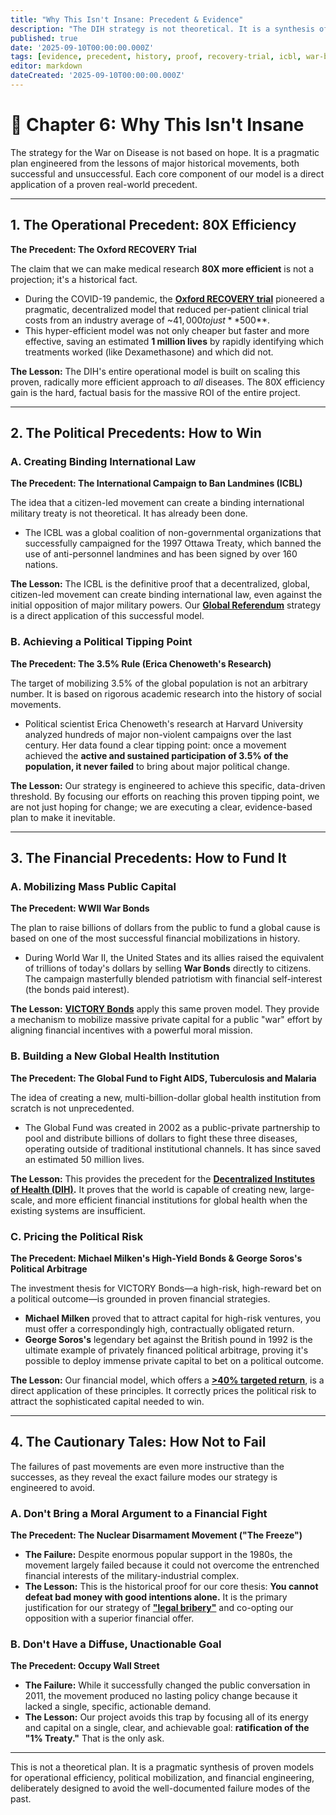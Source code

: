 ```yaml
---
title: "Why This Isn't Insane: Precedent & Evidence"
description: "The DIH strategy is not theoretical. It is a synthesis of proven historical models, from the financial engineering of WWII War Bonds to the citizen-led victory of the International Campaign to Ban Landmines."
published: true
date: '2025-09-10T00:00:00.000Z'
tags: [evidence, precedent, history, proof, recovery-trial, icbl, war-bonds, 3-5-rule]
editor: markdown
dateCreated: '2025-09-10T00:00:00.000Z'
---
```


# 📖 Chapter 6: Why This Isn't Insane

The strategy for the War on Disease is not based on hope. It is a pragmatic plan engineered from the lessons of major historical movements, both successful and unsuccessful. Each core component of our model is a direct application of a proven real-world precedent.

---

## 1. The Operational Precedent: 80X Efficiency
**The Precedent: The Oxford RECOVERY Trial**

The claim that we can make medical research **80X more efficient** is not a projection; it's a historical fact.

-   During the COVID-19 pandemic, the **[Oxford RECOVERY trial](./reference/recovery-trial.md)** pioneered a pragmatic, decentralized model that reduced per-patient clinical trial costs from an industry average of ~$41,000 to just **$500**.
-   This hyper-efficient model was not only cheaper but faster and more effective, saving an estimated **1 million lives** by rapidly identifying which treatments worked (like Dexamethasone) and which did not.

**The Lesson:** The DIH's entire operational model is built on scaling this proven, radically more efficient approach to *all* diseases. The 80X efficiency gain is the hard, factual basis for the massive ROI of the entire project.

---

## 2. The Political Precedents: How to Win

### A. Creating Binding International Law
**The Precedent: The International Campaign to Ban Landmines (ICBL)**

The idea that a citizen-led movement can create a binding international military treaty is not theoretical. It has already been done.

-   The ICBL was a global coalition of non-governmental organizations that successfully campaigned for the 1997 Ottawa Treaty, which banned the use of anti-personnel landmines and has been signed by over 160 nations.

**The Lesson:** The ICBL is the definitive proof that a decentralized, global, citizen-led movement can create binding international law, even against the initial opposition of major military powers. Our **[Global Referendum](./strategy.md)** strategy is a direct application of this successful model.

### B. Achieving a Political Tipping Point
**The Precedent: The 3.5% Rule (Erica Chenoweth's Research)**

The target of mobilizing 3.5% of the global population is not an arbitrary number. It is based on rigorous academic research into the history of social movements.

-   Political scientist Erica Chenoweth's research at Harvard University analyzed hundreds of major non-violent campaigns over the last century. Her data found a clear tipping point: once a movement achieved the **active and sustained participation of 3.5% of the population, it never failed** to bring about major political change.

**The Lesson:** Our strategy is engineered to achieve this specific, data-driven threshold. By focusing our efforts on reaching this proven tipping point, we are not just hoping for change; we are executing a clear, evidence-based plan to make it inevitable.

---

## 3. The Financial Precedents: How to Fund It

### A. Mobilizing Mass Public Capital
**The Precedent: WWII War Bonds**

The plan to raise billions of dollars from the public to fund a global cause is based on one of the most successful financial mobilizations in history.

-   During World War II, the United States and its allies raised the equivalent of trillions of today's dollars by selling **War Bonds** directly to citizens. The campaign masterfully blended patriotism with financial self-interest (the bonds paid interest).

**The Lesson:** **[VICTORY Bonds](./economics.md)** apply this same proven model. They provide a mechanism to mobilize massive private capital for a public "war" effort by aligning financial incentives with a powerful moral mission.

### B. Building a New Global Health Institution
**The Precedent: The Global Fund to Fight AIDS, Tuberculosis and Malaria**

The idea of creating a new, multi-billion-dollar global health institution from scratch is not unprecedented.

-   The Global Fund was created in 2002 as a public-private partnership to pool and distribute billions of dollars to fight these three diseases, operating outside of traditional institutional channels. It has since saved an estimated 50 million lives.

**The Lesson:** This provides the precedent for the **[Decentralized Institutes of Health (DIH)](./strategy/dih-model.md).** It proves that the world is capable of creating new, large-scale, and more efficient financial institutions for global health when the existing systems are insufficient.

### C. Pricing the Political Risk
**The Precedent: Michael Milken's High-Yield Bonds & George Soros's Political Arbitrage**

The investment thesis for VICTORY Bonds—a high-risk, high-reward bet on a political outcome—is grounded in proven financial strategies.

-   **Michael Milken** proved that to attract capital for high-risk ventures, you must offer a correspondingly high, contractually obligated return.
-   **George Soros's** legendary bet against the British pound in 1992 is the ultimate example of privately financed political arbitrage, proving it's possible to deploy immense private capital to bet on a political outcome.

**The Lesson:** Our financial model, which offers a **[>40% targeted return](./economics/investment-thesis.md)**, is a direct application of these principles. It correctly prices the political risk to attract the sophisticated capital needed to win.

---

## 4. The Cautionary Tales: How Not to Fail

The failures of past movements are even more instructive than the successes, as they reveal the exact failure modes our strategy is engineered to avoid.

### A. Don't Bring a Moral Argument to a Financial Fight
**The Precedent: The Nuclear Disarmament Movement ("The Freeze")**

-   **The Failure:** Despite enormous popular support in the 1980s, the movement largely failed because it could not overcome the entrenched financial interests of the military-industrial complex.
-   **The Lesson:** This is the historical proof for our core thesis: **You cannot defeat bad money with good intentions alone.** It is the primary justification for our strategy of **["legal bribery"](./strategy.md)** and co-opting our opposition with a superior financial offer.

### B. Don't Have a Diffuse, Unactionable Goal
**The Precedent: Occupy Wall Street**

-   **The Failure:** While it successfully changed the public conversation in 2011, the movement produced no lasting policy change because it lacked a single, specific, actionable demand.
-   **The Lesson:** Our project avoids this trap by focusing all of its energy and capital on a single, clear, and achievable goal: **ratification of the "1% Treaty."** That is the only ask.

---

This is not a theoretical plan. It is a pragmatic synthesis of proven models for operational efficiency, political mobilization, and financial engineering, deliberately designed to avoid the well-documented failure modes of the past.
